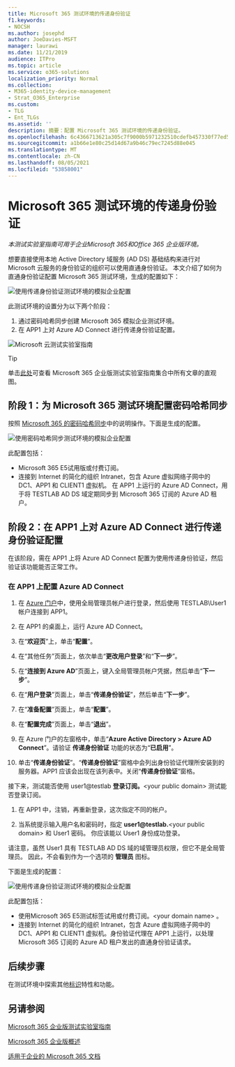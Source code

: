 ```yaml
---
title: Microsoft 365 测试环境的传递身份验证
f1.keywords:
- NOCSH
ms.author: josephd
author: JoeDavies-MSFT
manager: laurawi
ms.date: 11/21/2019
audience: ITPro
ms.topic: article
ms.service: o365-solutions
localization_priority: Normal
ms.collection:
- M365-identity-device-management
- Strat_O365_Enterprise
ms.custom:
- TLG
- Ent_TLGs
ms.assetid: ''
description: 摘要：配置 Microsoft 365 测试环境的传递身份验证。
ms.openlocfilehash: 6c4366713621a305c7f9000b5971232510cdefb457330f77ed5921a03bf9be37
ms.sourcegitcommit: a1b66e1e80c25d14d67a9b46c79ec7245d88e045
ms.translationtype: MT
ms.contentlocale: zh-CN
ms.lasthandoff: 08/05/2021
ms.locfileid: "53858001"
---
```

# <a name="pass-through-authentication-for-your-microsoft-365-test-environment"></a>Microsoft 365 测试环境的传递身份验证

*本测试实验室指南可用于企业Microsoft 365和Office 365 企业版环境。*

想要直接使用本地 Active Directory 域服务 (AD DS) 基础结构来进行对 Microsoft 云服务的身份验证的组织可以使用直通身份验证。 本文介绍了如何为直通身份验证配置 Microsoft 365 测试环境，生成的配置如下：
  
![使用传递身份验证测试环境的模拟企业配置](../media/pass-through-auth-m365-ent-test-environment/Phase2.png)
  
此测试环境的设置分为以下两个阶段：

1.    通过密码哈希同步创建 Microsoft 365 模拟企业测试环境。
2.    在 APP1 上对 Azure AD Connect 进行传递身份验证配置。
    
![Microsoft 云测试实验室指南](../media/m365-enterprise-test-lab-guides/cloud-tlg-icon.png) 
    
> [!TIP]
> 单击[此处](../downloads/Microsoft365EnterpriseTLGStack.pdf)可查看 Microsoft 365 企业版测试实验室指南集合中所有文章的直观图。
  
## <a name="phase-1-configure-password-hash-synchronization-for-your-microsoft-365-test-environment"></a>阶段 1：为 Microsoft 365 测试环境配置密码哈希同步

按照 [Microsoft 365 的密码哈希同步](password-hash-sync-m365-ent-test-environment.md)中的说明操作。下面是生成的配置。
  
![使用密码哈希同步测试环境的模拟企业配置](../media/pass-through-auth-m365-ent-test-environment/Phase1.png)
  
此配置包括： 
  
- Microsoft 365 E5试用版或付费订阅。
- 连接到 Internet 的简化的组织 Intranet，包含 Azure 虚拟网络子网中的 DC1、APP1 和 CLIENT1 虚拟机。 在 APP1 上运行的 Azure AD Connect，用于将 TESTLAB AD DS 域定期同步到 Microsoft 365 订阅的 Azure AD 租户。

## <a name="phase-2-configure-azure-ad-connect-on-app1-for-pass-through-authentication"></a>阶段 2：在 APP1 上对 Azure AD Connect 进行传递身份验证配置

在该阶段，需在 APP1 上将 Azure AD Connect 配置为使用传递身份验证，然后验证该功能能否正常工作。

### <a name="configure-azure-ad-connect-on-app1"></a>在 APP1 上配置 Azure AD Connect

1.    在 [Azure 门户](https://portal.azure.com)中，使用全局管理员帐户进行登录，然后使用 TESTLAB\User1 帐户连接到 APP1。

2.    在 APP1 的桌面上，运行 Azure AD Connect。

3.    在“**欢迎页**”上，单击“**配置**”。

4.    在“其他任务”页面上，依次单击“**更改用户登录**”和“**下一步**”。

5.    在“**连接到 Azure AD**”页面上，键入全局管理员帐户凭据，然后单击“**下一步**”。

6.    在“**用户登录**”页面上，单击“**传递身份验证**”，然后单击“**下一步**”。

7.    在“**准备配置**”页面上，单击“**配置**”。

8.    在“**配置完成**”页面上，单击“**退出**”。

9.    在 Azure 门户的左窗格中，单击“**Azure Active Directory > Azure AD Connect**”。请验证 **传递身份验证** 功能的状态为“**已启用**”。

10.    单击“**传递身份验证**”。“**传递身份验证**”窗格中会列出身份验证代理所安装到的服务器。APP1 应该会出现在该列表中。关闭“**传递身份验证**”窗格。

接下来，测试能否使用 user1@testlab <strong>登录订阅。</strong>\<your public domain> 测试能否登录订阅。

1. 在 APP1 中，注销，再重新登录，这次指定不同的帐户。

2. 当系统提示输入用户名和密码时，指定 <strong>user1@testlab.</strong>\<your public domain> 和 User1 密码。 你应该能以 User1 身份成功登录。

请注意，虽然 User1 具有 TESTLAB AD DS 域的域管理员权限，但它不是全局管理员。 因此，不会看到作为一个选项的 **管理员** 图标。

下面是生成的配置：

![使用传递身份验证测试环境的模拟企业配置](../media/pass-through-auth-m365-ent-test-environment/Phase2.png)
 
此配置包括：

- 使用Microsoft 365 E5测试标签试用或付费订阅。\<your domain name> 。
- 连接到 Internet 的简化的组织 Intranet，包含 Azure 虚拟网络子网中的 DC1、APP1 和 CLIENT1 虚拟机。身份验证代理在 APP1 上运行，以处理 Microsoft 365 订阅的 Azure AD 租户发出的直通身份验证请求。

## <a name="next-step"></a>后续步骤

在测试环境中探索其他[标识](m365-enterprise-test-lab-guides.md#identity)特性和功能。

## <a name="see-also"></a>另请参阅

[Microsoft 365 企业版测试实验室指南](m365-enterprise-test-lab-guides.md)

[Microsoft 365 企业版概述](microsoft-365-overview.md)

[适用于企业的 Microsoft 365 文档](/microsoft-365-enterprise/)